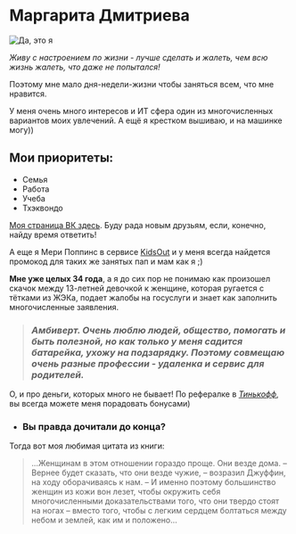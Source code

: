 # Маргарита Дмитриева
![Да, это я](https://u.netology.ru/backend/uploads/legacy/users/avatar/8351027/thumb_c19779efe5b0d381.jpg)

*Живу с настроением по жизни - лучше сделать и жалеть, чем всю жизнь жалеть, что даже не попытался!*

Поэтому мне мало дня-недели-жизни чтобы заняться всем, что мне нравится.

У меня очень много интересов и ИТ сфера один из многочисленных вариантов моих увлечений. А ещё я крестком вышиваю, и на машинке могу))

## Мои приоритеты:
* Семья
* Работа
* Учеба
* Тхэквондо

 [Моя страница ВК здесь](https://vk.com/ms.dmitrieffa). Буду рада новым друзьям, если, конечно, найду время ответить! 

 А еще я Мери Поппинс в сервисе [KidsOut](https://kidsout.ru/) и у меня всегда найдется промокод для таких же занятых пап и мам как я ;)

 **Мне уже целых 34 года**, а я до сих пор не понимаю как произошел скачок между 13-летней девочкой к женщине, которая ругается с тётками из ЖЭКа, подает жалобы на госуслуги и знает как заполнить многочисленные заявления.

 > ### *Амбиверт. Очень люблю людей, общество, помогать и быть полезной, но как только у меня садится батарейка, ухожу на подзарядку. Поэтому совмещаю очень разные профессии - удаленка и сервис для родителей.*

О, и про деньги, которых много не бывает! По рефералке в *[Тинькофф](https://tinkoff.ru/baf/ASF3V8vnc0N)*, вы всегда можете меня порадовать бонусами)

* ### **Вы правда дочитали до конца?**

Тогда вот моя любимая цитата из книги:
>...Женщинам в этом отношении гораздо проще. Они везде дома. – Вернее будет сказать, что они везде чужие, – возразил Джуффин, на ходу оборачиваясь к нам. – И именно поэтому большинство женщин из кожи вон лезет, чтобы окружить себя многочисленными доказательствами того, что они твердо стоят на ногах – вместо того, чтобы с легким сердцем болтаться между небом и землей, как им и положено…


